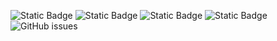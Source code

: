 ![Static Badge](https://img.shields.io/badge/blacklists-60-000000) ![Static Badge](https://img.shields.io/badge/blacklisted-2726025-cc0000) ![Static Badge](https://img.shields.io/badge/whitelisted-2242-00CC00) ![Static Badge](https://img.shields.io/badge/streaming_blacklist-28106-000000) ![GitHub issues](https://img.shields.io/github/issues/fabriziosalmi/blacklists)
